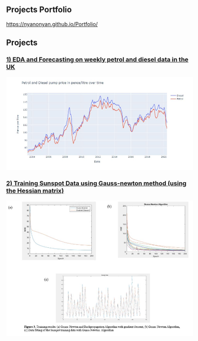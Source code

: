 ## Projects Portfolio

 <a href="https://nyanonyan.github.io/Portfolio//">https://nyanonyan.github.io/Portfolio/</a>

## Projects

### <a href="https://nyanonyan.github.io/-EDA-and-Forecasting-on-weekly-petrol-and-diesel-data/">1) EDA and Forecasting on weekly petrol and diesel data in the UK</a>

<img src="images/Petrol and Diesel pump price graph.JPG" width="650">


### <a href="https://nyanonyan.github.io/Gauss-Newton-Method-Algorithm/">2) Training Sunspot Data using Gauss-newton method (using the Hessian matrix)</a>

<img src="images/Final_results.jpg" width="650">

